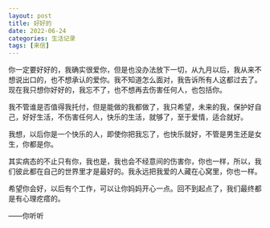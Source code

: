 ```yaml
---
layout: post
title: 好好的
date: 2022-06-24
categories: 生活记录
tags: [来信]
---  
```

你一定要好好的，我确实很爱你，但是也没办法放下一切，从九月以后，我从来不想说出口的，也不想承认的爱你。我不知道怎么面对，我告诉所有人这都过去了。现在我只想你好好的，我忘不了，也不想再去伤害任何人，也包括你。

我不管谁是否值得我托付，但是能做的我都做了，我只希望，未来的我，保护好自己，好好生活，不伤害任何人，快乐的生活，就够了，至于爱情，适合就好。

我想，以后你是一个快乐的人，即使你把我忘了，也快乐就好，不管是男生还是女生，你都是你。

其实病态的不止只有你，我也是，我也会不经意间的伤害你，你也一样，所以，我们彼此都在自己的世界里才是最好的。我永远把我爱的人藏在心窝里，你也一样。

希望你会好，以后有个工作，可以让你妈妈开心一点。回不到起点了，我们最终都是有心理疙瘩的。

——你听听